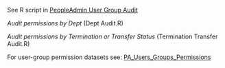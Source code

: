See R script in [PeopleAdmin User Group Audit](file:///C:/Users/ijohnson/University%20of%20Vermont/HR%20Technology%20and%20Data%20-%20Documents/General/Team%20Workspaces/ICJ/PeopleAdmin%20User%20Group%20Audit/)

*Audit permissions by Dept* (Dept Audit.R)

*Audit permissions by Termination or Transfer Status* (Termination Transfer Audit.R)

For user-group permission datasets see: [PA_Users_Groups_Permissions](C:/Users/ijohnson/University%20of%20Vermont/HR%20Technology%20and%20Data%20-%20Documents/General/Datasets/PA_Users_Groups_Permissions)


